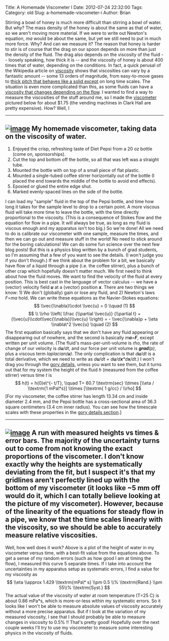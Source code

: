 Title: A Homemade Viscometer I
Date: 2012-07-24 22:32:00
Tags: 
Category: old
Slug: a-homemade-viscometer-i
Author: Brian


Stirring a bowl of honey is much more difficult than stirring a bowl of
water. But why? The mass density of the honey is about the same as that
of water, so we aren't moving more material. If we were to write out
Newton's equation, *ma* would be about the same, but yet we still need
to put in much more force. Why? And can we measure it? The reason that
honey is harder to stir is of course that the drag on our spoon depends
on more than just the density of the fluid. The drag also depends on the
viscosity of the fluid -- loosely speaking, how thick it is -- and the
viscosity of honey is about 400 times that of water, depending on the
conditions. In fact, a quick perusal of the Wikipedia article on
[viscosity](http://en.wikipedia.org/wiki/Viscosity) shows that
viscosities can vary by a fantastic amount -- some 13 orders of
magnitude, from easy-to-move gases to [thick pitch that behaves like a
solid except](http://en.wikipedia.org/wiki/Pitch_drop_experiment) on
long time scales. The situation is even more complicated than this, as
some fluids can have a [viscosity that changes depending on the
flow](http://en.wikipedia.org/wiki/Non-Newtonian_fluid). I wanted to
find a way to measure the viscosities of the stuff around me, so I made
the [viscometer](http://en.wikipedia.org/wiki/Viscometer) pictured below
for about $1.75 (the vending machines in Clark Hall are pretty
expensive). How? Well, I

  -------------------------------------------------------------------------------------------------------------------------------------------------------------------------------------------------------
  [![image](http://1.bp.blogspot.com/-3R2mNiV_-KY/UA4pOLSKLSI/AAAAAAAAABA/X4MHVcrh93M/s400/DSCF4438.JPG)](http://1.bp.blogspot.com/-3R2mNiV_-KY/UA4pOLSKLSI/AAAAAAAAABA/X4MHVcrh93M/s1600/DSCF4438.JPG)
  My homemade viscometer, taking data on the viscosity of water.
  -------------------------------------------------------------------------------------------------------------------------------------------------------------------------------------------------------

1.  Enjoyed the crisp, refreshing taste of Diet Pepsi from a 20 oz
    bottle (come on, sponsorships).
2.  Cut the top and bottom off the bottle, so all that was left was a
    straight tube.
3.  Mounted the bottle with on top of a small piece of flat plastic.
4.  Mounted a single-tubed coffee stirrer horizontally out of the bottle
    (I placed the end towards the middle of the bottle to avoid end
    effects).
5.  Epoxied or glued the entire edge shut.
6.  Marked evenly-spaced lines on the side of the bottle.

I can load my "sample" fluid in the top of the Pepsi bottle, and time
how long it takes for the sample level to drop to a certain point. A
more viscous fluid will take more time to leave the bottle, with the
time directly proportional to the viscosity. (This is a consequence of
Stokes flow and the equation for flow in a pipe. It will always be true,
as long as my fluid is viscous enough and my apparatus isn't too big.)
So we're done! All we need to do is calibrate our viscometer with one
sample, measure the times, and then we can go out and measure stuff in
the world! No need to stick around for the boring calculations! We can
do some fun science over the next few blog posts! But this is a physics
blog written by a bunch of grad students, so I'm assuming that a few of
you want to see the details. (I won't judge you if you don't though.) If
we think about the problem for a bit, we basically have flow of a liquid
through a pipe (i.e. the coffee stirrer), plus a bunch of other crap
which hopefully doesn't matter much. We first need to think about how
the fluid moves. We want to find the velocity of the fluid at every
position. This is best cast in the language of vector calculus -- we
have a (vector) velocity field ***u*** at a (vector) position ***x***.
There are two things we know: 1) We don't (globally) gain or lose any
fluid, and 2) Newton's laws *F=ma* hold. We can write these equations as
the Navier-Stokes equations: $$ \\vec{\\nabla}\\cdot \\vec{u} = 0 \\quad
(1) $$ $$ \\ \\rho \\left( \\frac {\\partial \\vec{u}} {\\partial t} +
(\\vec{u}\\cdot\\vec{\\nabla})\\vec{u} \\right) = - \\vec{\\nabla}p +
\\eta \\nabla\^2 \\vec{u} \\quad (2) $$ The first equation basically
says that we don't have any fluid appearing or disappearing out of
nowhere, and the second is basically *m**a**=**F***, except written per
unit volume. (The fluid's mass-per-unit-volume is *rho*, the rate of
change of our velocity is *d**u**/dt*, and our force per unit volume is
***grad**(p)*, plus a viscous term *laplacian(**u**)*. The only
complication is that *d**u**/dt* is a total derivative, which we need to
write as *d**u**/dt + d**u**/d**x**\*d**x**/dt*.) I won't drag you
through the [gory
details](http://www.4shared.com/office/y9ay-fNh/Homemade_viscometer_-gory_sect.html?refurl=d1url),
unless you want to see them, but it turns out that for my system the
height of the fluid *h* (measured from the coffee stirrer) versus time
*t* is $$ h(t) = h(0)e\^{- t/T}, \\quad T= 60.7 \\textrm{sec} \\times
[\\eta / \\textrm{1 mPa\*s}] \\times [\\textrm{ 1 g/cc} / \\rho] $$ [For
my viscometer, the coffee stirrer has length 13.34 cm and inside
diameter 2.4 mm, and the Pepsi bottle has a cross-sectional area of 36.3
square centimeters (3.4 cm inner radius). You can see how the timescale
scales with these properties in the [gory details
section](http://www.4shared.com/office/y9ay-fNh/Homemade_viscometer_-gory_sect.html?refurl=d1url).]

  ----------------------------------------------------------------------------------------------------------------------------------------------------------------------------------------------------------------------------------------------------------------------------------------------------------------------------------------------------------------------------------------------------------------------------------------------------------------------------------------------------------------------------------------------------------------------------------------------------------------------------------------------------------------------
  [![image](http://1.bp.blogspot.com/-RsGC2KaafVA/UA4pwpCbz6I/AAAAAAAAABI/S740sriRWg4/s400/5.png)](http://1.bp.blogspot.com/-RsGC2KaafVA/UA4pwpCbz6I/AAAAAAAAABI/S740sriRWg4/s1600/5.png)
  A run with measured heights vs times & error bars. The majority of the uncertainty turns out to come from not knowing the exact proportions of the viscometer. I don't know exactly why the heights are systematically deviating from the fit, but I suspect it's that my gridlines aren't perfectly lined up with the bottom of my viscometer (it looks like \~5 mm off would do it, which I can totally believe looking at the picture of my viscometer). However, because of the linearity of the equations for steady flow in a pipe, we know that the time scales linearly with the viscosity, so we should be able to accurately measure relative viscosities.
  ----------------------------------------------------------------------------------------------------------------------------------------------------------------------------------------------------------------------------------------------------------------------------------------------------------------------------------------------------------------------------------------------------------------------------------------------------------------------------------------------------------------------------------------------------------------------------------------------------------------------------------------------------------------------

Well, how well does it work? Above is a plot of the height of water in
my viscometer versus time, with a best-fit value from the equations
above. To get a sense of my random errors (such as how good I am at
timing the flow), I measured this curve 5 separate times. If I take into
account the uncertainties in my apparatus setup as systematic errors, I
find a value for my viscosity as $$ \\eta \\approx 1.429 \\textrm{mPa\*
s} \\pm 0.5 \\% \\textrm{Rand.} \\pm 55\\% \\textrm{Syst.} $$ The actual
value of the viscosity of water at room temperature (T=25 C) is about
0.86 mPa\*s, which is more-or-less within my systematic errors. So it
looks like I won't be able to measure absolute values of viscosity
accurately without a more precise apparatus. But if I look at the
variation of my measured viscosity, I see that I should probably be able
to measure changes in viscosity to 0.5% !! That's pretty good! Hopefully
over the next couple weeks I'll try to use my viscometer to measure some
interesting physics in the viscosity of fluids.
